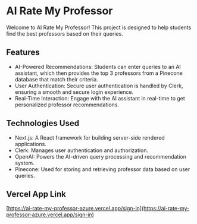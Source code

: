# AI Rate My Professor

Welcome to AI Rate My Professor! This project is designed to help students find the best professors based on their queries.

## Features

- AI-Powered Recommendations: Students can enter queries to an AI assistant, which then provides the top 3 professors from a Pinecone database that match their criteria.
- User Authentication: Secure user authentication is handled by Clerk, ensuring a smooth and secure login experience.
- Real-Time Interaction: Engage with the AI assistant in real-time to get personalized professor recommendations.

## Technologies Used

- Next.js: A React framework for building server-side rendered applications.
- Clerk: Manages user authentication and authorization.
- OpenAI: Powers the AI-driven query processing and recommendation system.
- Pinecone: Used for storing and retrieving professor data based on user queries.

## Vercel App Link
[https://ai-rate-my-professor-azure.vercel.app/sign-in](https://ai-rate-my-professor-azure.vercel.app/sign-in)